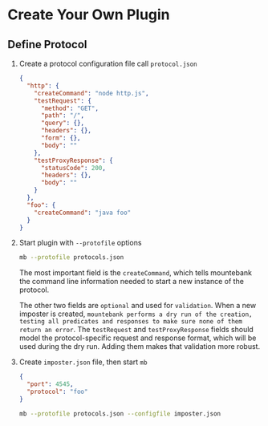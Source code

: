# Create Your Own Plugin

## Define Protocol

1. Create a protocol configuration file call `protocol.json`

   ```json
   {
     "http": {
       "createCommand": "node http.js",
       "testRequest": {
         "method": "GET",
         "path": "/",
         "query": {},
         "headers": {},
         "form": {},
         "body": ""
       },
       "testProxyResponse": {
         "statusCode": 200,
         "headers": {},
         "body": ""
       }
     },
     "foo": {
       "createCommand": "java foo"
     }
   }
   ```

2. Start plugin with `--protofile` options

   ```sh
   mb --protofile protocols.json
   ```

   The most important field is the `createCommand`, which tells mountebank the command line information needed to start a new instance of the protocol.

   The other two fields are `optional` and used for `validation`. When a new imposter is created, `mountebank performs a dry run of the creation, testing all predicates and responses to make sure none of them return an error`. The `testRequest` and `testProxyResponse` fields should model the protocol-specific request and response format, which will be used during the dry run. Adding them makes that validation more robust.

3. Create `imposter.json` file, then start `mb`

   ```json
   {
     "port": 4545,
     "protocol": "foo"
   }
   ```

   ```sh
   mb --protofile protocols.json --configfile imposter.json
   ```
